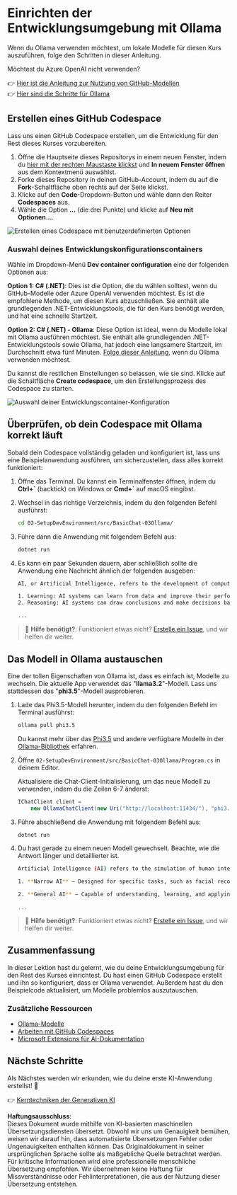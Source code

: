 # Einrichten der Entwicklungsumgebung mit Ollama

Wenn du Ollama verwenden möchtest, um lokale Modelle für diesen Kurs auszuführen, folge den Schritten in dieser Anleitung.

Möchtest du Azure OpenAI nicht verwenden?

👉 [Hier ist die Anleitung zur Nutzung von GitHub-Modellen](README.md)  
👉 [Hier sind die Schritte für Ollama](getting-started-ollama.md)

## Erstellen eines GitHub Codespace

Lass uns einen GitHub Codespace erstellen, um die Entwicklung für den Rest dieses Kurses vorzubereiten.

1. Öffne die Hauptseite dieses Repositorys in einem neuen Fenster, indem du [hier mit der rechten Maustaste klickst](https://github.com/microsoft/Generative-AI-for-beginners-dotnet) und **In neuem Fenster öffnen** aus dem Kontextmenü auswählst.
1. Forke dieses Repository in deinen GitHub-Account, indem du auf die **Fork**-Schaltfläche oben rechts auf der Seite klickst.
1. Klicke auf den **Code**-Dropdown-Button und wähle dann den Reiter **Codespaces** aus.
1. Wähle die Option **...** (die drei Punkte) und klicke auf **Neu mit Optionen...**.

![Erstellen eines Codespace mit benutzerdefinierten Optionen](../../../translated_images/creating-codespace.0e7334f85cf4c8d0e080a0d5b4c76c24c5bbe6bddf48dcd1403e092ea0d9bce9.de.png)

### Auswahl deines Entwicklungskonfigurationscontainers

Wähle im Dropdown-Menü **Dev container configuration** eine der folgenden Optionen aus:

**Option 1: C# (.NET)**: Dies ist die Option, die du wählen solltest, wenn du GitHub-Modelle oder Azure OpenAI verwenden möchtest. Es ist die empfohlene Methode, um diesen Kurs abzuschließen. Sie enthält alle grundlegenden .NET-Entwicklungstools, die für den Kurs benötigt werden, und hat eine schnelle Startzeit.

**Option 2: C# (.NET) - Ollama**: Diese Option ist ideal, wenn du Modelle lokal mit Ollama ausführen möchtest. Sie enthält alle grundlegenden .NET-Entwicklungstools sowie Ollama, hat jedoch eine langsamere Startzeit, im Durchschnitt etwa fünf Minuten. [Folge dieser Anleitung](getting-started-ollama.md), wenn du Ollama verwenden möchtest.

Du kannst die restlichen Einstellungen so belassen, wie sie sind. Klicke auf die Schaltfläche **Create codespace**, um den Erstellungsprozess des Codespace zu starten.

![Auswahl deiner Entwicklungscontainer-Konfiguration](../../../translated_images/select-container-codespace.9b8ca34b6ff8b4cb80973924cbc1894cf7672d233b0055b47f702db60c4c6221.de.png)

## Überprüfen, ob dein Codespace mit Ollama korrekt läuft

Sobald dein Codespace vollständig geladen und konfiguriert ist, lass uns eine Beispielanwendung ausführen, um sicherzustellen, dass alles korrekt funktioniert:

1. Öffne das Terminal. Du kannst ein Terminalfenster öffnen, indem du **Ctrl+\`** (backtick) on Windows or **Cmd+`** auf macOS eingibst.

1. Wechsel in das richtige Verzeichnis, indem du den folgenden Befehl ausführst:

    ```bash
    cd 02-SetupDevEnvironment/src/BasicChat-03Ollama/
    ```

1. Führe dann die Anwendung mit folgendem Befehl aus:

    ```bash
    dotnet run
    ```

1. Es kann ein paar Sekunden dauern, aber schließlich sollte die Anwendung eine Nachricht ähnlich der folgenden ausgeben:

    ```bash
    AI, or Artificial Intelligence, refers to the development of computer systems that can perform tasks that typically require human intelligence, such as:

    1. Learning: AI systems can learn from data and improve their performance over time.
    2. Reasoning: AI systems can draw conclusions and make decisions based on the data they have been trained on.
    
    ...
    ```

> 🙋 **Hilfe benötigt?**: Funktioniert etwas nicht? [Erstelle ein Issue](https://github.com/microsoft/Generative-AI-for-beginners-dotnet/issues/new?template=Blank+issue), und wir helfen dir weiter.

## Das Modell in Ollama austauschen

Eine der tollen Eigenschaften von Ollama ist, dass es einfach ist, Modelle zu wechseln. Die aktuelle App verwendet das "**llama3.2**"-Modell. Lass uns stattdessen das "**phi3.5**"-Modell ausprobieren.

1. Lade das Phi3.5-Modell herunter, indem du den folgenden Befehl im Terminal ausführst:

    ```bash
    ollama pull phi3.5
    ```

    Du kannst mehr über das [Phi3.5](https://ollama.com/library/phi3.5) und andere verfügbare Modelle in der [Ollama-Bibliothek](https://ollama.com/library/) erfahren.

1. Öffne `02-SetupDevEnvironment/src/BasicChat-03Ollama/Program.cs` in deinem Editor.

    Aktualisiere die Chat-Client-Initialisierung, um das neue Modell zu verwenden, indem du die Zeilen 6-7 änderst:

    ```csharp
    IChatClient client =
        new OllamaChatClient(new Uri("http://localhost:11434/"), "phi3.5");
    ```

1. Führe abschließend die Anwendung mit folgendem Befehl aus:

    ```bash
    dotnet run
    ```

1. Du hast gerade zu einem neuen Modell gewechselt. Beachte, wie die Antwort länger und detaillierter ist.

    ```bash
    Artificial Intelligence (AI) refers to the simulation of human intelligence processes by machines, especially computer systems. These processes include learning (the acquisition of information and accumulation of knowledge), reasoning (using the acquired knowledge to make deductions or decisions), and self-correction. AI can manifest in various forms:

    1. **Narrow AI** – Designed for specific tasks, such as facial recognition software, voice assistants like Siri or Alexa, autonomous vehicles, etc., which operate under a limited preprogrammed set of behaviors and rules but excel within their domain when compared to humans in these specialized areas.

    2. **General AI** – Capable of understanding, learning, and applying intelligence broadly across various domains like human beings do (natural language processing, problem-solving at a high level). General AIs are still largely theoretical as we haven't yet achieved this form to the extent necessary for practical applications beyond narrow tasks.
    
    ...
    ```

> 🙋 **Hilfe benötigt?**: Funktioniert etwas nicht? [Erstelle ein Issue](https://github.com/microsoft/Generative-AI-for-beginners-dotnet/issues/new?template=Blank+issue), und wir helfen dir weiter.

## Zusammenfassung

In dieser Lektion hast du gelernt, wie du deine Entwicklungsumgebung für den Rest des Kurses einrichtest. Du hast einen GitHub Codespace erstellt und ihn so konfiguriert, dass er Ollama verwendet. Außerdem hast du den Beispielcode aktualisiert, um Modelle problemlos auszutauschen.

### Zusätzliche Ressourcen

- [Ollama-Modelle](https://ollama.com/search)  
- [Arbeiten mit GitHub Codespaces](https://docs.github.com/en/codespaces/getting-started)  
- [Microsoft Extensions für AI-Dokumentation](https://learn.microsoft.com/dotnet/)

## Nächste Schritte

Als Nächstes werden wir erkunden, wie du deine erste KI-Anwendung erstellst! 🚀

👉 [Kerntechniken der Generativen KI](../03-CoreGenerativeAITechniques/readme.md)

**Haftungsausschluss**:  
Dieses Dokument wurde mithilfe von KI-basierten maschinellen Übersetzungsdiensten übersetzt. Obwohl wir uns um Genauigkeit bemühen, weisen wir darauf hin, dass automatisierte Übersetzungen Fehler oder Ungenauigkeiten enthalten können. Das Originaldokument in seiner ursprünglichen Sprache sollte als maßgebliche Quelle betrachtet werden. Für kritische Informationen wird eine professionelle menschliche Übersetzung empfohlen. Wir übernehmen keine Haftung für Missverständnisse oder Fehlinterpretationen, die aus der Nutzung dieser Übersetzung entstehen.